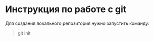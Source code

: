 # Инструкция по работе с git
Для создания локального репозитория нужно запустить команду:
> git init